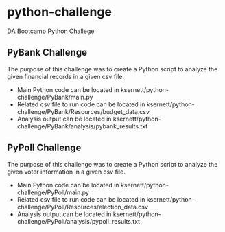 # python-challenge
DA Bootcamp Python Challege

## PyBank Challenge
The purpose of this challenge was to create a Python script to analyze the given financial records in a given csv file.
- Main Python code can be located in ksernett/python-challenge/PyBank/main.py
- Related csv file to run code can be located in ksernett/python-challenge/PyBank/Resources/budget_data.csv
- Analysis output can be located in ksernett/python-challenge/PyBank/analysis/pybank_results.txt

## PyPoll Challenge
The purpose of this challenge was to create a Python script to analyze the given voter information in a given csv file.
- Main Python code can be located in ksernett/python-challenge/PyPoll/main.py
- Related csv file to run code can be located in ksernett/python-challenge/PyPoll/Resources/election_data.csv
- Analysis output can be located in ksernett/python-challenge/PyPoll/analysis/pypoll_results.txt
